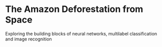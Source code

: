 # The Amazon Deforestation from Space
Exploring the building blocks of neural networks, multilabel classification and image recognition
